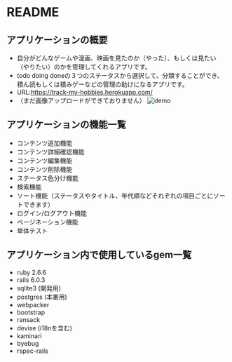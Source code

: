 # README

## アプリケーションの概要
* 自分がどんなゲームや漫画、映画を見たのか（やった）、もしくは見たい（やりたい）のかを管理してくれるアプリです。
* todo doing doneの３つのステータスから選択して、分類することができ、積ん読もしくは積みゲーなどの管理の助けになるアプリです。
* URL:https://track-my-hobbies.herokuapp.com/
* （まだ画像アップロードができておりません）
![demo](https://user-images.githubusercontent.com/75968942/117809055-a2bcfe00-b298-11eb-97ff-503ac6519827.gif)


## アプリケーションの機能一覧
* コンテンツ追加機能
* コンテンツ詳細確認機能
* コンテンツ編集機能
* コンテンツ削除機能
* ステータス色分け機能
* 検索機能
* ソート機能（ステータスやタイトル、年代順などそれぞれの項目ごとにソートできます）
* ログイン/ログアウト機能
* ページネーション機能
* 単体テスト

## アプリケーション内で使用しているgem一覧
* ruby 2.6.6
* rails 6.0.3
* sqlite3 (開発用)
* postgres (本番用)
* webpacker
* bootstrap
* ransack
* devise (i18nを含む)
* kaminari
* byebug
* rspec-rails
